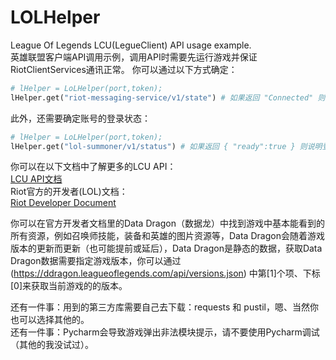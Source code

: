 # LOLHelper
League Of Legends LCU(LegueClient) API usage example.   
英雄联盟客户端API调用示例，调用API时需要先运行游戏并保证RiotClientServices通讯正常。
你可以通过以下方式确定：
```python
# lHelper = LoLHelper(port,token);
lHelper.get("riot-messaging-service/v1/state") # 如果返回 "Connected" 则说明 RiotClientServices 通讯正常。
```
此外，还需要确定账号的登录状态：
```python
# lHelper = LoLHelper(port,token);
lHelper.get("lol-summoner/v1/status") # 如果返回 { "ready":true } 则说明登录成功；否则可能登录失败或正在服务器排队队列中。
```
你可以在以下文档中了解更多的LCU API：   
[LCU API文档](https://lcu.vivide.re/)   
Riot官方的开发者(LOL)文档：   
[Riot Developer Document](https://developer.riotgames.com/docs/lol)   
   
你可以在官方开发者文档里的Data Dragon（数据龙）中找到游戏中基本能看到的所有资源，例如召唤师技能，装备和英雄的图片资源等，Data Dragon会随着游戏版本的更新而更新（也可能提前或延后），Data Dragon是静态的数据，获取Data Dragon数据需要指定游戏版本，你可以通过 (https://ddragon.leagueoflegends.com/api/versions.json) 中第[1]个项、下标[0]来获取当前游戏的的版本。   
   
还有一件事：用到的第三方库需要自己去下载：requests 和 pustil，嗯、当然你也可以选择其他的。   
还有一件事：Pycharm会导致游戏弹出非法模块提示，请不要使用Pycharm调试（其他的我没试过）。
